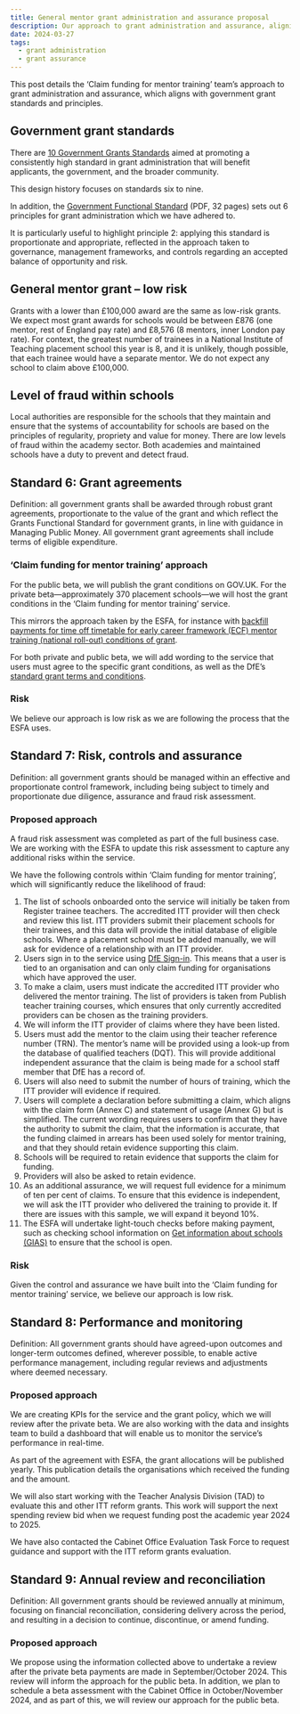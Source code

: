 ```yaml
---
title: General mentor grant administration and assurance proposal
description: Our approach to grant administration and assurance, aligning with government grant standards and principles
date: 2024-03-27
tags:
  - grant administration
  - grant assurance
---
```


This post details the ‘Claim funding for mentor training’ team’s approach to grant administration and assurance, which aligns with government grant standards and principles.

## Government grant standards

There are [10 Government Grants Standards](https://www.gov.uk/government/publications/grants-standards) aimed at promoting a consistently high standard in grant administration that will benefit applicants, the government, and the broader community.

This design history focuses on standards six to nine.

In addition, the [Government Functional Standard](https://assets.publishing.service.gov.uk/media/60f7fc0c8fa8f50c716bcd62/Final-CO_Govt_Functional_Std_GovS015_WEB.pdf) (PDF, 32 pages) sets out 6 principles for grant administration which we have adhered to.

It is particularly useful to highlight principle 2: applying this standard is proportionate and appropriate, reflected in the approach taken to governance, management frameworks, and controls regarding an accepted balance of opportunity and risk.

## General mentor grant – low risk

Grants with a lower than £100,000 award are the same as low-risk grants. We expect most grant awards for schools would be between £876 (one mentor, rest of England pay rate) and £8,576 (8 mentors, inner London pay rate). For context, the greatest number of trainees in a National Institute of Teaching placement school this year is 8, and it is unlikely, though possible, that each trainee would have a separate mentor. We do not expect any school to claim above £100,000.

## Level of fraud within schools

Local authorities are responsible for the schools that they maintain and ensure that the systems of accountability for schools are based on the principles of regularity, propriety and value for money. There are low levels of fraud within the academy sector. Both academies and maintained schools have a duty to prevent and detect fraud.

## Standard 6: Grant agreements

Definition: all government grants shall be awarded through robust grant agreements, proportionate to the value of the grant and which reflect the Grants Functional Standard for government grants, in line with guidance in Managing Public Money. All government grant agreements shall include terms of eligible expenditure.

### ‘Claim funding for mentor training’ approach

For the public beta, we will publish the grant conditions on GOV.UK. For the private beta—approximately 370 placement schools—we will host the grant conditions in the ‘Claim funding for mentor training’ service.

This mirrors the approach taken by the ESFA, for instance with [backfill payments for time off timetable for early career framework (ECF) mentor training (national roll-out) conditions of grant](https://www.gov.uk/government/publications/backfill-payments-for-time-off-timetable-for-early-career-framework-ecf-mentor-training-national-roll-out/backfill-payments-for-time-off-timetable-for-early-career-framework-ecf-mentor-training-national-roll-out).

For both private and public beta, we will add wording to the service that users must agree to the specific grant conditions, as well as the DfE’s [standard grant terms and conditions](https://www.gov.uk/government/publications/grant-funding-agreement-terms-and-conditions).

### Risk

We believe our approach is low risk as we are following the process that the ESFA uses.

## Standard 7: Risk, controls and assurance

Definition: all government grants should be managed within an effective and proportionate control framework, including being subject to timely and proportionate due diligence, assurance and fraud risk assessment.

### Proposed approach

A fraud risk assessment was completed as part of the full business case. We are working with the ESFA to update this risk assessment to capture any additional risks within the service.

We have the following controls within ‘Claim funding for mentor training’, which will significantly reduce the likelihood of fraud:

1. The list of schools onboarded onto the service will initially be taken from Register trainee teachers. The accredited ITT provider will then check and review this list. ITT providers submit their placement schools for their trainees, and this data will provide the initial database of eligible schools. Where a placement school must be added manually, we will ask for evidence of a relationship with an ITT provider.
2. Users sign in to the service using [DfE Sign-in](https://services.signin.education.gov.uk/). This means that a user is tied to an organisation and can only claim funding for organisations which have approved the user.
3. To make a claim, users must indicate the accredited ITT provider who delivered the mentor training. The list of providers is taken from Publish teacher training courses, which ensures that only currently accredited providers can be chosen as the training providers.
4. We will inform the ITT provider of claims where they have been listed.
5. Users must add the mentor to the claim using their teacher reference number (TRN). The mentor’s name will be provided using a look-up from the database of qualified teachers (DQT). This will provide additional independent assurance that the claim is being made for a school staff member that DfE has a record of.
6. Users will also need to submit the number of hours of training, which the ITT provider will evidence if required.
7. Users will complete a declaration before submitting a claim, which aligns with the claim form (Annex C) and statement of usage (Annex G) but is simplified. The current wording requires users to confirm that they have the authority to submit the claim, that the information is accurate, that the funding claimed in arrears has been used solely for mentor training, and that they should retain evidence supporting this claim.
8. Schools will be required to retain evidence that supports the claim for funding.
9. Providers will also be asked to retain evidence.
10. As an additional assurance, we will request full evidence for a minimum of ten per cent of claims. To ensure that this evidence is independent, we will ask the ITT provider who delivered the training to provide it. If there are issues with this sample, we will expand it beyond 10%.
11. The ESFA will undertake light-touch checks before making payment, such as checking school information on [Get information about schools (GIAS)](https://get-information-schools.service.gov.uk/) to ensure that the school is open.

### Risk

Given the control and assurance we have built into the ‘Claim funding for mentor training’ service, we believe our approach is low risk.

## Standard 8: Performance and monitoring

Definition: All government grants should have agreed-upon outcomes and longer-term outcomes defined, wherever possible, to enable active performance management, including regular reviews and adjustments where deemed necessary.

### Proposed approach

We are creating KPIs for the service and the grant policy, which we will review after the private beta. We are also working with the data and insights team to build a dashboard that will enable us to monitor the service’s performance in real-time.

As part of the agreement with ESFA, the grant allocations will be published yearly. This publication details the organisations which received the funding and the amount.

We will also start working with the Teacher Analysis Division (TAD) to evaluate this and other ITT reform grants. This work will support the next spending review bid when we request funding post the academic year 2024 to 2025.

We have also contacted the Cabinet Office Evaluation Task Force to request guidance and support with the ITT reform grants evaluation.

## Standard 9: Annual review and reconciliation

Definition: All government grants should be reviewed annually at minimum, focusing on financial reconciliation, considering delivery across the period, and resulting in a decision to continue, discontinue, or amend funding.

### Proposed approach

We propose using the information collected above to undertake a review after the private beta payments are made in September/October 2024. This review will inform the approach for the public beta. In addition, we plan to schedule a beta assessment with the Cabinet Office in October/November 2024, and as part of this, we will review our approach for the public beta.
